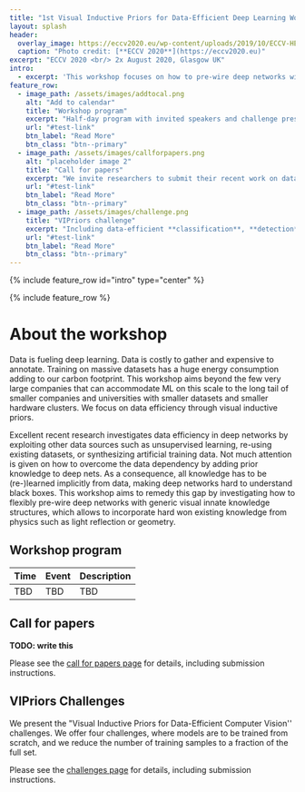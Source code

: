 ```yaml
---
title: "1st Visual Inductive Priors for Data-Efficient Deep Learning Workshop"
layout: splash
header:
  overlay_image: https://eccv2020.eu/wp-content/uploads/2019/10/ECCV-HEADER-Main.jpg
  caption: "Photo credit: [**ECCV 2020**](https://eccv2020.eu)"
excerpt: "ECCV 2020 <br/> 2x August 2020, Glasgow UK"
intro:
  - excerpt: 'This workshop focuses on how to pre-wire deep networks with generic visual inductive innate knowledge structures, which allows to incorporate hard won existing generic knowledge from physics such as light reflection or geometry. Visual inductive priors are data efficient: What is built-in no longer has to be learned, saving valuable training data.'
feature_row:
  - image_path: /assets/images/addtocal.png
    alt: "Add to calendar"
    title: "Workshop program"
    excerpt: "Half-day program with invited speakers and challenge presentations."
    url: "#test-link"
    btn_label: "Read More"
    btn_class: "btn--primary"
  - image_path: /assets/images/callforpapers.png
    alt: "placeholder image 2"
    title: "Call for papers"
    excerpt: "We invite researchers to submit their recent work on data-efficient computer vision."
    url: "#test-link"
    btn_label: "Read More"
    btn_class: "btn--primary"
  - image_path: /assets/images/challenge.png
    title: "VIPriors challenge"
    excerpt: "Including data-efficient **classification**, **detection**, **segmentation** and **action recognition**."
    url: "#test-link"
    btn_label: "Read More"
    btn_class: "btn--primary"
---
```


{% include feature_row id="intro" type="center" %}

{% include feature_row %}

# About the workshop

Data is fueling deep learning. Data is costly to gather and expensive to annotate. Training on massive datasets has a huge energy consumption adding to our carbon footprint. This workshop aims beyond the few very large companies that can accommodate ML on this scale to the long tail of smaller companies and universities with smaller datasets and smaller hardware clusters. We focus on data efficiency through visual inductive priors.

Excellent recent research investigates data efficiency in deep networks by exploiting other data sources such as unsupervised learning, re-using existing datasets, or synthesizing artificial training data. Not much attention is given on how to overcome the data dependency by adding prior knowledge to deep nets. As a consequence, all knowledge has to be (re-)learned implicitly from data, making deep networks hard to understand black boxes. This workshop aims to remedy this gap by investigating how to flexibly pre-wire deep networks with generic visual innate knowledge structures, which allows to incorporate hard won existing knowledge from physics such as light reflection or geometry.

## Workshop program

| Time | Event | Description |
|------|-------|-------------|
| TBD  | TBD   | TBD         |

## Call for papers

**TODO: write this**

Please see the [call for papers page](/call-for-papers) for details, including submission instructions.

## VIPriors Challenges

We present the "Visual Inductive Priors for Data-Efficient Computer Vision'' challenges. We offer four challenges, where models are to be trained from scratch, and we reduce the number of training samples to a fraction of the full set.

Please see the [challenges page](/challenges) for details, including submission instructions.

